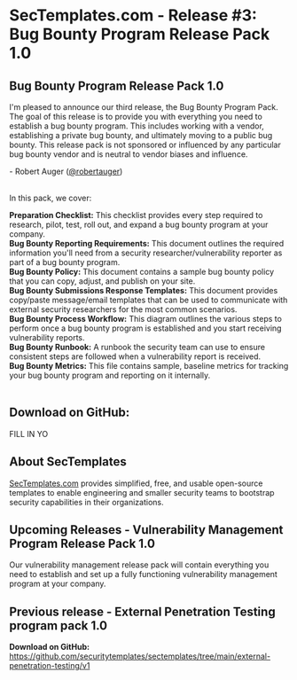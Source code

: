 # SecTemplates.com - Release #3: Bug Bounty Program Release Pack 1.0

## Bug Bounty Program Release Pack 1.0
I'm pleased to announce our third release, the Bug Bounty Program Pack. The goal of this release is to provide you with everything you need to establish a bug bounty program. This includes working with a vendor, establishing a private bug bounty, and ultimately moving to a public bug bounty. This release pack is not sponsored or influenced by any particular bug bounty vendor and is neutral to vendor biases and influence.

&#45; Robert Auger (<a href="https://x.com/robertauger">@robertauger</a>)<br><br>

In this pack, we cover:

<b>Preparation Checklist:</b> This checklist provides every step required to research, pilot, test, roll out, and expand a bug bounty program at your company.<br>
<b>Bug Bounty Reporting Requirements:</b> This document outlines the required information you'll need from a security researcher/vulnerability reporter as part of a bug bounty program.<br>
<b>Bug Bounty Policy:</b> This document contains a sample bug bounty policy that you can copy, adjust, and publish on your site.<br>
<b>Bug Bounty Submissions Response Templates:</b> This document provides copy/paste message/email templates that can be used to communicate with external security researchers for the most common scenarios.<br>
<b>Bug Bounty Process Workflow:</b> This diagram outlines the various steps to perform once a bug bounty program is established and you start receiving vulnerability reports.<br>
<b>Bug Bounty Runbook:</b> A runbook the security team can use to ensure consistent steps are followed when a vulnerability report is received.<br>
<b>Bug Bounty Metrics:</b> This file contains sample, baseline metrics for tracking your bug bounty program and reporting on it internally.<br>
<br>
## Download on GitHub:
FILL IN YO

## About SecTemplates
<a href="https://www.sectemplates.com/">SecTemplates.com</A> provides simplified, free, and usable open-source templates to enable engineering and smaller security teams to bootstrap security capabilities in their organizations.

## Upcoming Releases - Vulnerability Management Program Release Pack 1.0
Our vulnerability management release pack will contain everything you need to establish and set up a fully functioning vulnerability management program at your company.

## Previous release - External Penetration Testing program pack 1.0
<b>Download on GitHub:</b> <a href="https://github.com/securitytemplates/sectemplates/tree/main/external-penetration-testing/v1">https://github.com/securitytemplates/sectemplates/tree/main/external-penetration-testing/v1</a>

